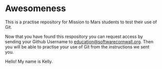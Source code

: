 # Awesomeness
This is a practise repository for Mission to Mars students to test their use of Git.

Now that you have found this respository you can request access by sending your Github Username to education@softwarecornwall.org. Then you will be able to practise your use of Git from the instructions we sent you.

Hello! My name is Kelly. 